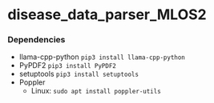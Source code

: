 # disease_data_parser_MLOS2


### Dependencies
- llama-cpp-python `pip3 install llama-cpp-python`
- PyPDF2 `pip3 install PyPDF2`
- setuptools `pip3 install setuptools`
- Poppler
    - Linux: `sudo apt install poppler-utils`

